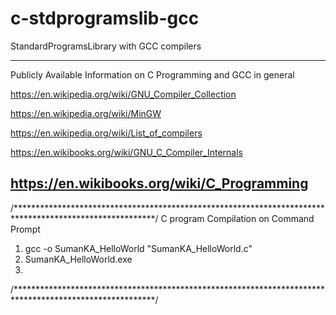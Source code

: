 # c-stdprogramslib-gcc
StandardProgramsLibrary with GCC compilers

---------------------------------------------------------------------------------------------------------
Publicly Available Information on C Programming and GCC in general

https://en.wikipedia.org/wiki/GNU_Compiler_Collection

https://en.wikipedia.org/wiki/MinGW

https://en.wikipedia.org/wiki/List_of_compilers

https://en.wikibooks.org/wiki/GNU_C_Compiler_Internals

https://en.wikibooks.org/wiki/C_Programming
---------------------------------------------------------------------------------------------------------



/********************************************************************************************************/
C program Compilation on Command Prompt

1) gcc -o SumanKA_HelloWorld "SumanKA_HelloWorld.c"
2) SumanKA_HelloWorld.exe
3) 

/********************************************************************************************************/
